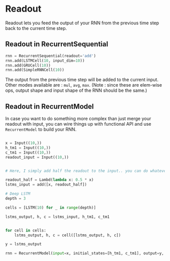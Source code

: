 # Readout

Readout lets you feed the output of your RNN from the previous time step back to the current time step.

## Readout in RecurrentSequential

```python
rnn = RecurrentSequential(readout='add')
rnn.add(LSTMCell(10, input_dim=10))
rnn.add(GRUCell(10))
rnn.add(SimpleRNNCell(10))
```
The output from the previous time step will be added to the current input. Other modes available are : `mul`, `avg`, `max`. (Note : since these are elem-wise ops, output shape and input shape of the RNN should be the same.)


## Readout in RecurrentModel

In case you want to do something more complex than just merge your readout with input, you can wire things up with functional API and use `RecurrentModel` to build your RNN.

```python

x = Input((10,))
h_tm1 = Input((10,))
c_tm1 = Input((10,))
readout_input = Input((10,))


# Here, I simply add half the readout to the input.. you can do whatever you want.

readout_half = Lambd(lambda x: 0.5 * x)
lstms_input = add([x, readout_half])

# Deep LSTM
depth = 3

cells = [LSTM(10) for _ in range(depth)]

lstms_output, h, c = lstms_input, h_tm1, c_tm1


for cell in cells:
    lstms_output, h, c = cell([lstms_output, h, c])

y = lstms_output

rnn = RecurrentModel(input=x, initial_states=[h_tm1, c_tm1], output=y, final_states=[h, c], readout_input=readout_input)

```

